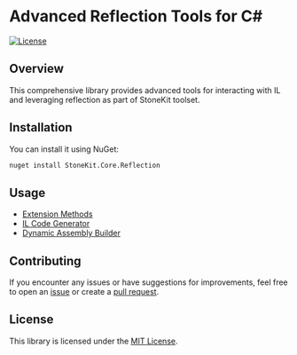 # Advanced Reflection Tools for C# 

[![License](https://img.shields.io/badge/License-MIT-blue.svg)](LICENSE)

## Overview

This comprehensive library provides advanced tools for interacting with IL and leveraging reflection as part of StoneKit toolset.

## Installation

You can install it using NuGet:

```bash
nuget install StoneKit.Core.Reflection
```

## Usage

- [Extension Methods](Extensions/README.md)
- [IL Code Generator](CodeGenerator/README.md)
- [Dynamic Assembly Builder](DynamicAssemblyBuilder/README.md)

## Contributing

If you encounter any issues or have suggestions for improvements, feel free to open an [issue](../../issues) or create a [pull request](../../pulls).

## License

This library is licensed under the [MIT License](LICENSE).
